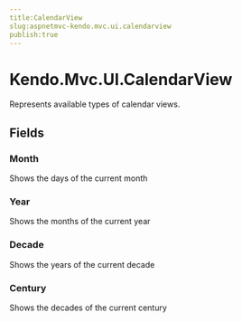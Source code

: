 ```yaml
---
title:CalendarView
slug:aspnetmvc-kendo.mvc.ui.calendarview
publish:true
---
```


# Kendo.Mvc.UI.CalendarView
Represents available types of calendar views.

## Fields
### Month
Shows the days of the current month
### Year
Shows the months of the current year
### Decade
Shows the years of the current decade
### Century
Shows the decades of the current century




